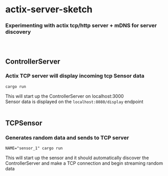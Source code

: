 # actix-server-sketch

### Experimenting with actix tcp/http server + mDNS for server discovery <br><br><br>

## ControllerServer 
### Actix TCP server will display incoming tcp Sensor data
`cargo run`

This will start up the ControllerServer on localhost:3000 <br>
Sensor data is displayed on the `localhost:8080/display` endpoint <br><br>



## TCPSensor
### Generates random data and sends to TCP server
`NAME="sensor_1" cargo run`

This will start up the sensor and it should automatically discover the ControllerServer and make a TCP connection and begin streaming random data


